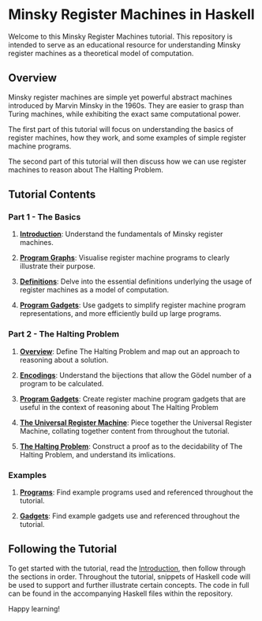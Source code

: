 # Minsky Register Machines in Haskell

Welcome to this Minsky Register Machines tutorial. This repository is intended to serve as an educational resource for understanding Minsky register machines as a theoretical model of computation.

## Overview

Minsky register machines are simple yet powerful abstract machines introduced by Marvin Minsky in the 1960s. They are easier to grasp than Turing machines, while exhibiting the exact same computational power.

The first part of this tutorial will focus on understanding the basics of register machines, how they work, and some examples of simple register machine programs.

The second part of this tutorial will then discuss how we can use register machines to reason about The Halting Problem.

## Tutorial Contents

### Part 1 - The Basics

1. [**Introduction**](tutorial/basics/introduction.md): Understand the fundamentals of Minsky register machines.

2. [**Program Graphs**](tutorial/basics/graphs.md): Visualise register machine programs to clearly illustrate their purpose.

3. [**Definitions**](tutorial/basics/definitions.md): Delve into the essential definitions underlying the usage of register machines as a model of computation.

4. [**Program Gadgets**](tutorial/basics/gadgets1.md): Use gadgets to simplify register machine program representations, and more efficiently build up large programs.

### Part 2 - The Halting Problem

1. [**Overview**](tutorial/halting/overview.md): Define The Halting Problem and map out an approach to reasoning about a solution.

2. [**Encodings**](tutorial/halting/encodings.md): Understand the bijections that allow the Gödel number of a program to be calculated.

3. [**Program Gadgets**](tutorial/halting/gadgets2.md): Create register machine program gadgets that are useful in the context of reasoning about The Halting Problem

4. [**The Universal Register Machine**](tutorial/halting/urm.md): Piece together the Universal Register Machine, collating together content from throughout the tutorial.

5. [**The Halting Problem**](tutorial/halting/solution.md): Construct a proof as to the decidability of The Halting Problem, and understand its imlications.

### Examples

1. [**Programs**](tutorial/examples/programs.md): Find example programs used and referenced throughout the tutorial.

2. [**Gadgets**](tutorial/examples/gadgets.md): Find example gadgets use and referenced throughout the tutorial.


## Following the Tutorial

To get started with the tutorial, read the [Introduction](tutorial/basics/introduction.md), then follow through the sections in order. Throughout the tutorial, snippets of Haskell code will be used to support and further illustrate certain concepts. The code in full can be found in the accompanying Haskell files within the repository.

Happy learning!

